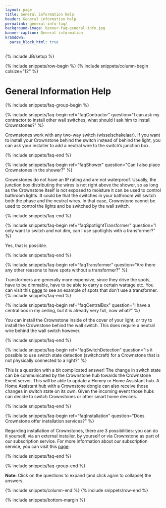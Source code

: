 ```yaml
---
layout: page
title: General information help
header: General information help
permalink: general-info-faq/
background-image: banner-faq-general-info.jpg
banner-caption: General information
kramdown: 
  parse_block_html: true
---
```

{% include JB/setup %}

{% include snippets/row-begin %}
{% include snippets/column-begin colsize="12" %}

# General Information Help

{% include snippets/faq-group-begin %}


{% include snippets/faq-begin ref="faqContractor" question="I can ask my contractor to install other wall switches, what should I ask him to install Crownstones?" %}

Crownstones work with any two-way switch (wisselschakelaar). If you want to install your Crownstone behind the switch instead of behind the light, you can ask your installer to add a neutral wire to the switch’s junction box.

{% include snippets/faq-end %}



{% include snippets/faq-begin ref="faqShower" question="Can I also place Crownstones in the shower?" %}

Crownstones do not have an IP rating and are not waterproof. Usually, the junction box distributing the wires is not right above the shower, so as long as the Crownstone itself is not exposed to moisture it can be used to control bathroom lights. It could be that the switches in your bathroom will switch both the phase and the neutral wires. In that case, Crownstone cannot be used to control the lights and be switched by the wall switch.

{% include snippets/faq-end %}



{% include snippets/faq-begin ref="faqSpotlightTransformer" question="I only want to switch and not dim, can I use spotlights with a transformer?" %}

Yes, that is possible.

{% include snippets/faq-end %}



{% include snippets/faq-begin ref="faqTransformer" question="Are there any other reasons to have spots without a transformer?" %}

Transformers are generally more expensive, since they drive the spots, have to be dimmable, have to be able to carry a certain wattage etc. You can visit this [page](https://www.lamp123.nl/merken/philips/led-lampen/detail/16215/philips-led-spot-dimbaar-38w-50w-gu10-warm-glow-6-stuks.html) to see an example of spots that don’t use a transformer.
{% include snippets/faq-end %}



{% include snippets/faq-begin ref="faqCentralBox" question="I have a central box in my ceiling, but it is already very full, now what?" %}

You can install the Crownstone inside of the cover of your light, or try to install the Crownstone behind the wall switch. This does require a neutral wire behind the wall switch however.

{% include snippets/faq-end %}



{% include snippets/faq-begin ref="faqSwitchDetection" question="Is it possible to use switch state detection (switchcraft) for a Crownstone that is not physically connected to a light?" %}

This is a question with a bit complicated answer! The change in switch state can be communicated by the Crownstone hub towards the Crownstone Event server. This will be able to update a Homey or Home Assistant hub. A Home Assistant hub with a Crownstone dongle can also receive those changes in switch state on its own. Given the incoming event those hubs can decide to switch Crownstones or other smart home devices.

{% include snippets/faq-end %}



{% include snippets/faq-begin ref="faqInstallation" question="Does Crownstone offer installation services?" %}

Regarding installation of Crownstones, there are 3 possibilities: you can do it yourself, via an external installer, by yourself or via Crownstone as part of our subscription service. For more information about our subscription service, you can visit this [page](https://subscribe.crownstone.rocks/welcome).

{% include snippets/faq-end %}



{% include snippets/faq-group-end %}



**Note:** Click on the questions to expand (and click again to collapse) the answers.

{% include snippets/column-end %}
{% include snippets/row-end %}


{% include snippets/bottom-margin %}

<script>
window.onload = function() {
    var hash = window.location.hash; 
    if(hash !== " ") {
        var id = hash.substr(1);
        document.getElementById(id.concat('+')).classList.add("show");
        document.getElementById(id).scrollIntoView();
    }
};

function updateHash(new_hash){
    var hash = "#" + new_hash.slice(0, -1);
    window.history.pushState("", "", hash);
}
</script>